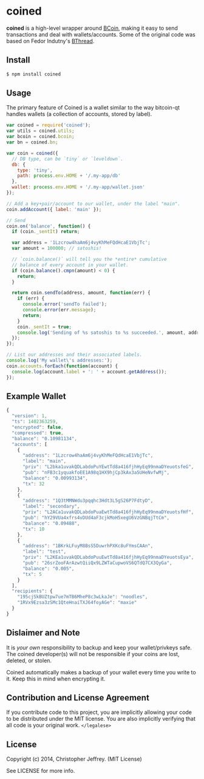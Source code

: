 # coined

**coined** is a high-level wrapper around [BCoin][bcoin], making it easy to
send transactions and deal with wallets/accounts. Some of the original code was
based on Fedor Indutny's [BThread][bthread].

## Install

``` bash
$ npm install coined
```

## Usage

The primary feature of Coined is a wallet similar to the way bitcoin-qt handles
wallets (a collection of accounts, stored by label).

```js
var coined = require('coined');
var utils = coined.utils;
var bcoin = coined.bcoin;
var bn = coined.bn;

var coin = coined({
  // DB type, can be `tiny` or `leveldown`.
  db: {
    type: 'tiny',
    path: process.env.HOME + '/.my-app/db'
  },
  wallet: process.env.HOME + '/.my-app/wallet.json'
});

// Add a key+pair/account to our wallet, under the label "main".
coin.addAccount({ label: 'main' });

// Send
coin.on('balance', function() {
  if (coin._sentIt) return;

  var address = '1Lzcrow4haAm6j4vyKhMeFQdHcaE1VbjTc';
  var amount = 100000; // satoshis!

  // `coin.balance()` will tell you the *entire* cumulative
  // balance of every account in your wallet.
  if (coin.balance().cmpn(amount) < 0) {
    return;
  }

  return coin.sendTo(address, amount, function(err) {
    if (err) {
      console.error('sendTo failed');
      console.error(err.message);
      return;
    }
    coin._sentIt = true;
    console.log('Sending of %s satoshis to %s succeeded.', amount, address);
  });
});

// List our addresses and their associated labels.
console.log('My wallet\'s addresses:');
coin.accounts.forEach(function(account) {
  console.log(account.label + ': ' + account.getAddress());
});
```

## Example Wallet

``` js
{
  "version": 1,
  "ts": 1402363259,
  "encrypted": false,
  "compressed": true,
  "balance": "0.10981134",
  "accounts": [
    {
      "address": "1Lzcrow4haAm6j4vyKhMeFQdHcaE1VbjTc",
      "label": "main",
      "priv": "L2bka1uvakQDLabdoPuYEwtTd8a416fjhHyEq99nmaDYeuotsfeG",
      "pub": "nFB3c1yquakfoEE1A98q1HX9hjCp3kAx3a5UHeNvfwMj",
      "balance": "0.00993134",
      "tx": 32
    },
    {
      "address": "1Q3tMMNWdu3pqqhc3Hdt3L5gS26P7FdtyD",
      "label": "secondary",
      "priv": "L2ACa1uvakQDLabdoPuaEwtTd8a416fjhHyEq99nmaDYeuotsfHf",
      "pub": "hY29VUa4xfrs4vDUd4aF3cjkMoH5xegU6VzGNBqjTtCm",
      "balance": "0.09488",
      "tx": 10
    },
    {
      "address": "1BKrkLFuyM8BsS5DuwrhPXKc8uFYmsCAAn",
      "label": "test",
      "priv": "L2KEa1uvakQDLabdoPuuEwtTd8a416fjhHyEq99nmaDYeuotsEya",
      "pub": "26srZooFArAzwtQiiQx9LZWTaCupwoVS6QTdQ7CX3QyGa",
      "balance": "0.005",
      "tx": 5
    }
  ],
  "recipients": {
    "195cjSkBUZtpw7ue7mTB6MheP8c3wLkaJe": "noodles",
    "1RVx9Ezsa3zSMc1QteHnaiTXJ64foyAGe": "maxie"
  }
}
```

## Dislaimer and Note

It is *your own* responsibility to backup and keep your wallet/privkeys safe.
The coined developer(s) will not be responsible if your coins are lost,
deleted, or stolen.

Coined automatically makes a backup of your wallet every time you write to it.
Keep this in mind when encrypting it.

## Contribution and License Agreement

If you contribute code to this project, you are implicitly allowing your code
to be distributed under the MIT license. You are also implicitly verifying that
all code is your original work. `</legalese>`

## License

Copyright (c) 2014, Christopher Jeffrey. (MIT License)

See LICENSE for more info.

[bcoin]: https://github.com/indutny/bcoin
[bthread]: https://github.com/indutny/bthread
